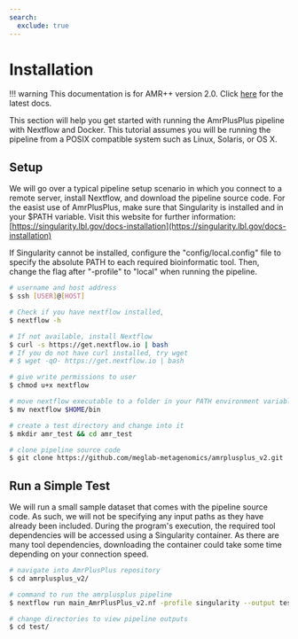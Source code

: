 ```yaml
---
search:
  exclude: true
---
```


# Installation

!!! warning
    This documentation is for AMR++ version 2.0. Click [here](../latest/gettingstarted.md) for the latest docs.

This section will help you get started with running the AmrPlusPlus pipeline with Nextflow and Docker. This tutorial assumes you will be running the pipeline from a POSIX compatible system such as Linux, Solaris, or OS X.

## Setup

We will go over a typical pipeline setup scenario in which you connect to a remote server, install Nextflow, and download the pipeline source code. For the easist use of AmrPlusPlus, make sure that Singularity is installed and in your $PATH variable. 
Visit this website for further information:
[https://singularity.lbl.gov/docs-installation](https://singularity.lbl.gov/docs-installation)

If Singularity cannot be installed, configure the "config/local.config" file to specify the absolute PATH to each required bioinformatic tool. Then, change the flag after "-profile" to "local" when running the pipeline.

```bash
# username and host address
$ ssh [USER]@[HOST]

# Check if you have nextflow installed,
$ nextflow -h

# If not available, install Nextflow
$ curl -s https://get.nextflow.io | bash
# If you do not have curl installed, try wget
# $ wget -qO- https://get.nextflow.io | bash

# give write permissions to user
$ chmod u+x nextflow

# move nextflow executable to a folder in your PATH environment variable
$ mv nextflow $HOME/bin

# create a test directory and change into it
$ mkdir amr_test && cd amr_test

# clone pipeline source code
$ git clone https://github.com/meglab-metagenomics/amrplusplus_v2.git .
```

## Run a Simple Test

We will run a small sample dataset that comes with the pipeline source code. As such, we will not be specifying any input paths as they have already been included. During the program's execution, the required tool dependencies will be accessed using a Singularity container. As there are many tool dependencies, downloading the container could take some time depending on your connection speed.

```bash
# navigate into AmrPlusPlus repository
$ cd amrplusplus_v2/

# command to run the amrplusplus pipeline
$ nextflow run main_AmrPlusPlus_v2.nf -profile singularity --output test_results

# change directories to view pipeline outputs
$ cd test/
```

